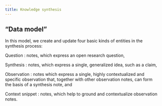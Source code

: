 ```yaml
---
title: Knowledge synthesis
---
```


## “Data model”

In this model, we create and update four basic kinds of entities in the synthesis process: 

Question 
: notes, which express an open research question,

Synthesis 
: notes, which express a single, generalized idea, such as a claim,

Observation 
: notes which express a single, highly contextualized and specific observation that, together with other observation notes, can form the basis of a synthesis note, and

Context snippet 
: notes, which help to ground and contextualize observation notes.
##
